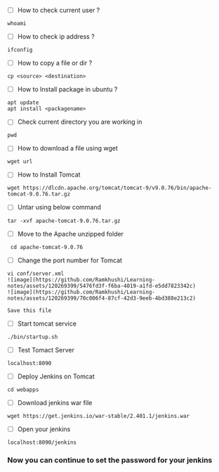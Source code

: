 - [ ] How to check current user ?

```
whoami
```
- [ ] How to check ip address ?
```
ifconfig
```
- [ ] How to copy a file or dir ?
```
cp <source> <destination>
```
- [ ] How to Install package in ubuntu ?
```
apt update
apt install <packagename>
```

- [ ] Check current directory you are working in
```
pwd
```
- [ ] How to download a file using wget
```
wget url
```
- [ ]  How to Install Tomcat
```
wget https://dlcdn.apache.org/tomcat/tomcat-9/v9.0.76/bin/apache-tomcat-9.0.76.tar.gz
```
- [ ]  Untar using below command

```
tar -xvf apache-tomcat-9.0.76.tar.gz
```
- [ ] Move to the Apache unzipped folder

```
 cd apache-tomcat-9.0.76
 ```
 - [ ]  Change the port number for Tomcat

```
vi conf/server.xml
![image](https://github.com/Ramkhushi/Learning-notes/assets/120269399/5476fd3f-f6ba-4019-a1fd-e5dd7823342c)
![image](https://github.com/Ramkhushi/Learning-notes/assets/120269399/70c006f4-87cf-42d3-9eeb-4bd388e213c2)

Save this file 
```
- [ ] Start tomcat service 

```
./bin/startup.sh 
```
- [ ] Test Tomact Server

```
localhost:8090
```

- [ ]  Deploy Jenkins on Tomcat

```
cd webapps
```
- [ ] Download jenkins war file 

```
wget https://get.jenkins.io/war-stable/2.401.1/jenkins.war
```
- [ ] Open your jenkins 

```
localhost:8090/jenkins
```

### Now you can continue to set the password for your jenkins 

